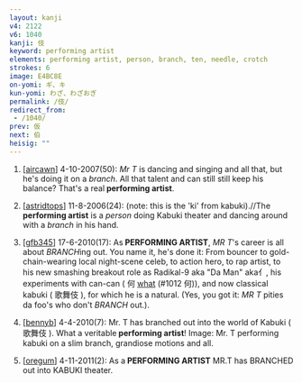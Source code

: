 ```yaml
---
layout: kanji
v4: 2122
v6: 1040
kanji: 伎
keyword: performing artist
elements: performing artist, person, branch, ten, needle, crotch
strokes: 6
image: E4BC8E
on-yomi: ギ、キ
kun-yomi: わざ、わざおぎ
permalink: /伎/
redirect_from:
 - /1040/
prev: 仮
next: 伯
heisig: ""
---
```


1) [<a href="http://kanji.koohii.com/profile/aircawn">aircawn</a>] 4-10-2007(50): <em>Mr T</em> is dancing and singing and all that, but he&#039;s doing it on a <em>branch</em>. All that talent and can still still keep his balance? That&#039;s a real<strong> performing artist</strong>.

2) [<a href="http://kanji.koohii.com/profile/astridtops">astridtops</a>] 11-8-2006(24): (note: this is the &#039;ki&#039; from kabuki).//The<strong> performing artist</strong> is a <em>person</em> doing Kabuki theater and dancing around with a <em>branch</em> in his hand.

3) [<a href="http://kanji.koohii.com/profile/gfb345">gfb345</a>] 17-6-2010(17): As<strong> PERFORMING ARTIST</strong>, <em>MR T</em>&#039;s career is all about <em>BRANCH</em>ing out. You name it, he&#039;s done it: From bouncer to gold-chain-wearing local night-scene celeb, to action hero, to rap artist, to his new smashing breakout role as Radikal-9 aka &quot;Da Man&quot; aka亻, his experiments with can-can ( 何 <a href="../v4/1012.html">what</a> (#1012 何)), and now classical kabuki ( 歌舞伎 ), for which he is a natural. (Yes, you got it: <em>MR T</em> pities da foo&#039;s who don&#039;t <em>BRANCH</em> out.).

4) [<a href="http://kanji.koohii.com/profile/bennyb">bennyb</a>] 4-4-2010(7): Mr. T has branched out into the world of Kabuki ( 歌舞伎 ). What a veritable<strong> performing artist</strong>! Image: Mr. T performing kabuki on a slim branch, grandiose motions and all.

5) [<a href="http://kanji.koohii.com/profile/oregum">oregum</a>] 4-11-2011(2): As a<strong> PERFORMING ARTIST</strong> MR.T has BRANCHED out into KABUKI theater.

